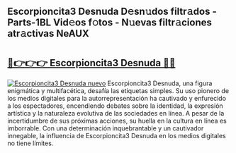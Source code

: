## Escorpioncita3 Desnuda D𝚎sn𝚞dos filtr𝚊dos - Parts-1BL Vid𝚎os f𝚘tos - N𝚞evas filtr𝚊ciones atr𝚊ctivas NeAUX

# <h2><a href="http://mb6y9wv.tromn.icu/?c=Escorpioncita3+Desnuda">🔗👉👉👉 Escorpioncita3 Desnuda 🔗🔗</a></h2>

[![Escorpioncita3 Desnuda nuevo](https://i.imgur.com/pEAQMta.gif)](http://mb6y9wv.tromn.icu/?c=Escorpioncita3+Desnuda)
Escorpioncita3 Desnuda, una figura enigmática y multifacética, desafía las etiquetas simples. Su uso pionero de los medios digitales para la autorrepresentación ha cautivado y enfurecido a los espectadores, encendiendo debates sobre la identidad, la expresión artística y la naturaleza evolutiva de las sociedades en línea. A pesar de la incertidumbre de sus próximas acciones, su huella en la cultura en línea es imborrable. Con una determinación inquebrantable y un cautivador innegable, la influencia de Escorpioncita3 Desnuda en los medios digitales no tiene límites.
